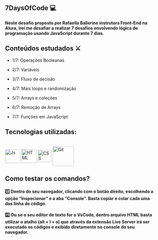 ## 7DaysOfCode 💻

#### Neste desafio proposto por Rafaella Ballerine instrutora Front-End na Alura, irei me desafiar a realizar 7 desafios envolvendo lógica de programação usando JavaScript durante 7 dias.

## Conteúdos estudados ⚔

- 1/7: Operações Booleanas

- 2/7: Variáveis

- 3/7: Fluxo de decisão

- 4/7: Mais loops e randomização

- 5/7: Arrays e coleções

- 6/7: Remoção de Arrays

- 7/7: Funções em JavaScript

## Tecnologias utilizadas:

<div style="display: inline_block"><br>
    <img align="center" alt="Js" height="45" width="50" src="https://cdn.jsdelivr.net/gh/devicons/devicon/icons/html5/html5-plain-wordmark.svg" />
    <img align="center" alt="HTML" height="45" width="50" src="https://cdn.jsdelivr.net/gh/devicons/devicon/icons/css3/css3-plain-wordmark.svg" />
    <img align="center" alt="CSS" height="40" width="45" src="https://cdn.jsdelivr.net/gh/devicons/devicon/icons/javascript/javascript-original.svg" />
    <img align="center" alt="Git" height="65" width="70"
src="https://cdn.jsdelivr.net/gh/devicons/devicon/icons/git/git-plain-wordmark.svg" />
</div>

## Como testar os comandos?

#### 1️⃣ Dentro do seu navegador, clicando com o botão direito, escolhendo a opção “Inspecionar” e a aba “Console”. Basta copiar e colar cada uma das linha de código.

#### 2️⃣ Ou se o seu editor de texto for o VsCode, dentro arquivo HTML basta utilizar o atalho (alt + l + o) que através da extensão Live Server irá ser executado os códigos e exibido diretamente no console do seu navegador.
